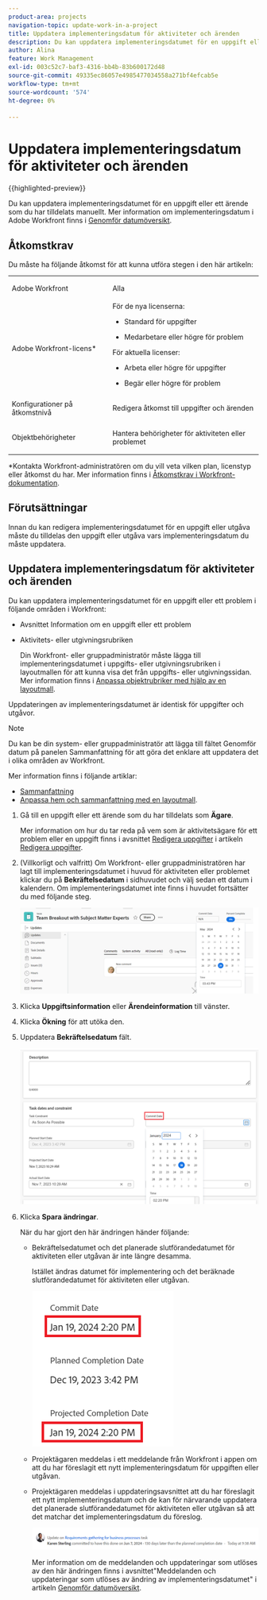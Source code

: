 ```yaml
---
product-area: projects
navigation-topic: update-work-in-a-project
title: Uppdatera implementeringsdatum för aktiviteter och ärenden
description: Du kan uppdatera implementeringsdatumet för en uppgift eller ett ärende som du har tilldelats manuellt. Mer information om implementeringsdatum i Adobe Workfront finns i Genomför-datumöversikt.
author: Alina
feature: Work Management
exl-id: 003c52c7-baf3-4316-bb4b-83b600172d48
source-git-commit: 49335ec86057e4985477034558a271bf4efcab5e
workflow-type: tm+mt
source-wordcount: '574'
ht-degree: 0%

---
```



# Uppdatera implementeringsdatum för aktiviteter och ärenden

{{highlighted-preview}}

Du kan uppdatera implementeringsdatumet för en uppgift eller ett ärende som du har tilldelats manuellt. Mer information om implementeringsdatum i Adobe Workfront finns i [Genomför datumöversikt](../../../manage-work/projects/updating-work-in-a-project/overview-of-commit-dates.md).

## Åtkomstkrav

<!--Audited: 01/2024-->

Du måste ha följande åtkomst för att kunna utföra stegen i den här artikeln:

<table style="table-layout:auto"> 
 <col> 
 <col> 
 <tbody> 
  <tr> 
   <td role="rowheader">Adobe Workfront</td> 
   <td> <p>Alla</p> </td> 
  </tr> 
  <tr> 
   <td role="rowheader">Adobe Workfront-licens*</td> 
   <td> 
   För de nya licenserna:
   <ul>
   <li><p>Standard för uppgifter</p> </li>
   <li><p>Medarbetare eller högre för problem</p></li>
   </ul>
   För aktuella licenser:
<ul>
   <li><p>Arbeta eller högre för uppgifter</p></li> 
   <li><p>Begär eller högre för problem</p></li>
</ul>

</td> 
  </tr> 
  <tr> 
   <td role="rowheader">Konfigurationer på åtkomstnivå</td> 
   <td> <p>Redigera åtkomst till uppgifter och ärenden</p> </td> 
  </tr> 
  <tr> 
   <td role="rowheader">Objektbehörigheter</td> 
   <td> <p>Hantera behörigheter för aktiviteten eller problemet</p> </td> 
  </tr> 
 </tbody> 
</table>

*Kontakta Workfront-administratören om du vill veta vilken plan, licenstyp eller åtkomst du har. Mer information finns i [Åtkomstkrav i Workfront-dokumentation](/help/quicksilver/administration-and-setup/add-users/access-levels-and-object-permissions/access-level-requirements-in-documentation.md).

## Förutsättningar

Innan du kan redigera implementeringsdatumet för en uppgift eller utgåva måste du tilldelas den uppgift eller utgåva vars implementeringsdatum du måste uppdatera.

## Uppdatera implementeringsdatum för aktiviteter och ärenden


Du kan uppdatera implementeringsdatumet för en uppgift eller ett problem i följande områden i Workfront:

* Avsnittet Information om en uppgift eller ett problem
* <span class="preview">Aktivitets- eller utgivningsrubriken</span>

  <span class="preview">Din Workfront- eller gruppadministratör måste lägga till implementeringsdatumet i uppgifts- eller utgivningsrubriken i layoutmallen för att kunna visa det från uppgifts- eller utgivningssidan.
Mer information finns i [Anpassa objektrubriker med hjälp av en layoutmall](/help/quicksilver/administration-and-setup/customize-workfront/use-layout-templates/customize-object-headers.md).</span>

Uppdateringen av implementeringsdatumet är identisk för uppgifter och utgåvor.

>[!NOTE]
>
>Du kan be din system- eller gruppadministratör att lägga till fältet Genomför datum på panelen Sammanfattning för att göra det enklare att uppdatera det i olika områden av Workfront.
>
>Mer information finns i följande artiklar:
>
>* [Sammanfattning](/help/quicksilver/workfront-basics/the-new-workfront-experience/summary-overview.md)
>* [Anpassa hem och sammanfattning med en layoutmall](/help/quicksilver/administration-and-setup/customize-workfront/use-layout-templates/customize-home-summary-layout-template.md).


1. Gå till en uppgift eller ett ärende som du har tilldelats som **Ägare**.

   Mer information om hur du tar reda på vem som är aktivitetsägare för ett problem eller en uppgift finns i avsnittet [Redigera uppgifter](../../../manage-work/tasks/manage-tasks/edit-tasks.md#assignments) i artikeln [Redigera uppgifter](../../../manage-work/tasks/manage-tasks/edit-tasks.md).

1. <span class="preview">(Villkorligt och valfritt) Om Workfront- eller gruppadministratören har lagt till implementeringsdatumet i huvud för aktiviteten eller problemet klickar du på **Bekräftelsedatum** i sidhuvudet och välj sedan ett datum i kalendern. Om implementeringsdatumet inte finns i huvudet fortsätter du med följande steg. </span>

   <span class="preview">![](assets/commit-date-task-header.png)</span>

1. Klicka **Uppgiftsinformation** eller **Ärendeinformation** till vänster.
1. Klicka **Ökning** för att utöka den.
1. Uppdatera **Bekräftelsedatum** fält.

   ![](assets/task-commit-date-edit-highlighted-details-page.png)

1. Klicka **Spara ändringar**.

   När du har gjort den här ändringen händer följande:

   * Bekräftelsedatumet och det planerade slutförandedatumet för aktiviteten eller utgåvan är inte längre desamma.

     Istället ändras datumet för implementering och det beräknade slutförandedatumet för aktiviteten eller utgåvan.

     ![](assets/task-projected-completion-date-in-details-highlighted-nwe-350x230.png)

   * Projektägaren meddelas i ett meddelande från Workfront i appen om att du har föreslagit ett nytt implementeringsdatum för uppgiften eller utgåvan.
   * Projektägaren meddelas i uppdateringsavsnittet att du har föreslagit ett nytt implementeringsdatum och de kan för närvarande uppdatera det planerade slutförandedatumet för aktiviteten eller utgåvan så att det matchar det implementeringsdatum du föreslog.

     ![](assets/project-owner-notification-update-stream-that-commit-date-affects-project-timeline.png)


     <!--![](assets/project-owner-notification-update-stream-that-commit-date-affects-project-timeline-highlighted-nwe-350x139.png)-->

     Mer information om de meddelanden och uppdateringar som utlöses av den här ändringen finns i avsnittet&quot;Meddelanden och uppdateringar som utlöses av ändring av implementeringsdatumet&quot; i artikeln [Genomför datumöversikt](/help/quicksilver/manage-work/projects/updating-work-in-a-project/overview-of-commit-dates.md).

<!--at the Production update stream when removing legacy - replace the last bullet with: The Project Owner is notified in the Systems Activity and the All tabs of the Updates section that you have suggested a new Commit Date. They can then update the Planned Completion Date accordingly by editing the task or the issue.-->